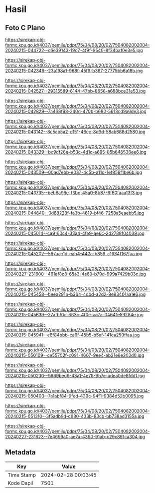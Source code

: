 # Hasil

## Foto C Plano

https://sirekap-obj-formc.kpu.go.id/4037/pemilu/pdpr/75/04/08/20/02/7504082002004-20240215-044722--c6e39143-19d7-4f9f-9540-8f34baf0e3e5.jpg

https://sirekap-obj-formc.kpu.go.id/4037/pemilu/pdpr/75/04/08/20/02/7504082002004-20240215-042346--23a198a1-968f-45f9-b367-27775bb6a18b.jpg

https://sirekap-obj-formc.kpu.go.id/4037/pemilu/pdpr/75/04/08/20/02/7504082002004-20240215-042527--29315589-6144-47bb-8656-a688bce31e53.jpg

https://sirekap-obj-formc.kpu.go.id/4037/pemilu/pdpr/75/04/08/20/02/7504082002004-20240215-042829--7a468f93-240d-470b-b680-5613cd9a6de3.jpg

https://sirekap-obj-formc.kpu.go.id/4037/pemilu/pdpr/75/04/08/20/02/7504082002004-20240215-043142--8c5ab5a2-df51-46ec-8d9d-58ab688d2580.jpg

https://sirekap-obj-formc.kpu.go.id/4037/pemilu/pdpr/75/04/08/20/02/7504082002004-20240215-043329--bc9df26e-b53c-4d1c-a695-85b646536ee6.jpg

https://sirekap-obj-formc.kpu.go.id/4037/pemilu/pdpr/75/04/08/20/02/7504082002004-20240215-043509--00ad7ebb-e037-4c5b-a11d-1ef859f1be6b.jpg

https://sirekap-obj-formc.kpu.go.id/4037/pemilu/pdpr/75/04/08/20/02/7504082002004-20240215-043735--beb6a96e-f3bc-45a0-8b87-6f60faaa13f3.jpg

https://sirekap-obj-formc.kpu.go.id/4037/pemilu/pdpr/75/04/08/20/02/7504082002004-20240215-044640--3d88228f-fa3b-4619-bf46-7258a5eaebb5.jpg

https://sirekap-obj-formc.kpu.go.id/4037/pemilu/pdpr/75/04/08/20/02/7504082002004-20240215-045014--ca9160c4-33a4-4fe9-ae6c-2d2788f04039.jpg

https://sirekap-obj-formc.kpu.go.id/4037/pemilu/pdpr/75/04/08/20/02/7504082002004-20240215-045202--567aae1d-eab4-442a-b859-c1634f167faa.jpg

https://sirekap-obj-formc.kpu.go.id/4037/pemilu/pdpr/75/04/08/20/02/7504082002004-20240227-231600--461af8c8-65a3-4a69-b79d-999a7429b03c.jpg

https://sirekap-obj-formc.kpu.go.id/4037/pemilu/pdpr/75/04/08/20/02/7504082002004-20240215-045458--beea291b-b364-4dbd-a2d2-9e83401aa1e6.jpg

https://sirekap-obj-formc.kpu.go.id/4037/pemilu/pdpr/75/04/08/20/02/7504082002004-20240215-045639--27afbf0c-663c-4f0e-aa7a-04641e59284e.jpg

https://sirekap-obj-formc.kpu.go.id/4037/pemilu/pdpr/75/04/08/20/02/7504082002004-20240215-045941--e6f84bbb-ca6f-45b5-b5ef-141ea250ffaa.jpg

https://sirekap-obj-formc.kpu.go.id/4037/pemilu/pdpr/75/04/08/20/02/7504082002004-20240215-050109--ce55702f-c091-4607-9ee4-ab21e8e203d0.jpg

https://sirekap-obj-formc.kpu.go.id/4037/pemilu/pdpr/75/04/08/20/02/7504082002004-20240215-050230--9669bed9-43a1-4e78-9b7e-adea0de8fdd1.jpg

https://sirekap-obj-formc.kpu.go.id/4037/pemilu/pdpr/75/04/08/20/02/7504082002004-20240215-050403--7a1abf84-9fed-439c-94f1-9384d52b0095.jpg

https://sirekap-obj-formc.kpu.go.id/4037/pemilu/pdpr/75/04/08/20/02/7504082002004-20240215-051310--3f5adb9d-c680-433b-83cb-bb738ad3155a.jpg

https://sirekap-obj-formc.kpu.go.id/4037/pemilu/pdpr/75/04/08/20/02/7504082002004-20240227-231623--7e4699a0-ae7a-4360-91ab-c29c891ca304.jpg


## Metadata

| Key        | Value               |
| ---------- | ------------------- |
| Time Stamp | 2024-02-28 00:03:45 |
| Kode Dapil | 7501                |



